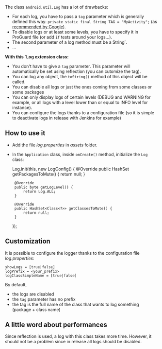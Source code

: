 The class `android.util.Log` has a lot of drawbacks:
 * For each log, you have to pass a `tag` parameter which is generally defined this way: `private static final String TAG = "MyActivity";` (as [recommended by Google](http://developer.android.com/reference/android/util/Log.html)).
 * To disable logs or at least some levels, you have to specify it in ProGuard file (or add `if` tests around your logs...).
 * The second parameter of a log method must be a String`.
 * ...

**With this `Log extension class:**
 * You don't have to give a `tag` parameter. This parameter will automatically be set using reflection (you can cutomize the tag).
 * You can log any object, the `toString()` method of this object will be called.
 * You can disable all logs or just the ones coming from some classes or some packages
 * You can only display logs of certain levels (DEBUG and WARNING for example, or all logs with a level lower than or equal to INFO level for instance).
 * You can configure the logs thanks to a configuration file (so it is simple to deactivate logs in release with Jenkins for example)


How to use it
-------------

 * Add the file _log.properties_ in _assets_ folder.
 * In the `Application` class, inside `onCreate()` method, initialize the `Log` class:

    Log.init(this, new LogConfig() {
        @Override
        public HashSet<String> getPackagesToMute() {
            return null;
        }
        
        @Override
        public byte getLogLevel() {
            return Log.ALL;
        }
        
        @Override
        public HashSet<Class<?>> getClassesToMute() {
            return null;
        }
    });


Customization
-------------

It is possible to configure the logger thanks to the configuration file _log.properties_:

    showLogs = [true|false]
    logPrefix = <your_prefix>
    logClassSimpleName = [true|false]

By default,
* the logs are disabled
* the `tag` parameter has no prefix
* the tag is the full name of the class that wants to log something (package + class name)


A little word about performances
--------------------------------

Since reflection is used, a log with this class takes more time. However, it should not be a problem since in release all logs should be disabled.
